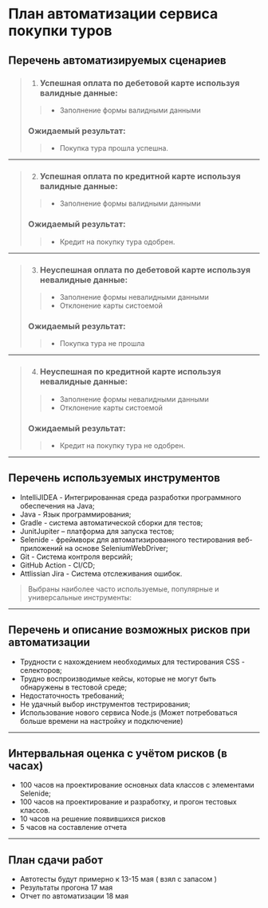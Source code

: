 # План автоматизации сервиса покупки туров

## Перечень автоматизируемых сценариев ##
> 1. ### Успешная оплата по дебетовой карте используя валидные данные:
>> * Заполнение формы валидными данными
>  ### Ожидаемый результат: 
>> * Покупка тура прошла успешна.
---
>2. ### Успешная оплата по кредитной карте используя валидные данные:
>> * Заполнение формы валидными данными
>  ### Ожидаемый результат:
>> * Кредит на покупку тура одобрен.
---
> 3. ### Неуспешная оплата по дебетовой карте используя невалидные данные:
>> * Заполнение формы невалидными данными
>> * Отклонение карты систоемой
> ### Ожидаемый результат:
>> * Покупка тура не прошла
---
> 4. ### Неуспешная по кредитной карте используя невалидные данные:
>> * Заполнение формы невалидными данными
>> * Отклонение карты систоемой
>  ### Ожидаемый результат:
>> * Кредит на покупку тура не одобрен.
---
## Перечень используемых инструментов

* IntelliJIDEA - Интегрированная среда разработки программного обеспечения на Java;
* Java - Язык программирования;
* Gradle - система автоматической сборки для тестов;
* JunitJupiter – платформа для запуска тестов;
* Selenide - фреймворк для автоматизированного тестирования веб-приложений на основе SeleniumWebDriver;
* Git - Система контроля версийй;
* GitHub Action - CI/CD;
* Attlissian Jira - Система отслеживания ошибок.
> Выбраны наиболее часто используемые, популярные и универсальные инструменты:
---
## Перечень и описание возможных рисков при автоматизации

* Трудности с нахождением необходимых для тестирования CSS - селекторов;
* Трудно воспроизводимые кейсы, которые не могут быть обнаружены в тестовой среде;
* Недостаточность требований;
* Не удачный выбор инструментов тестрирования;
* Использование нового сервиса Node.js (Может потребоваться больше времени на настройку и подключение)
---
## Интервальная оценка с учётом рисков (в часах)

* 100 часов на проектирование основных data классов с элементами Selenide;
* 100 часов на проектирование и разработку, и прогон тестовых классов.
* 10 часов на решение появившихся рисков
* 5 часов на составление отчета
---
## План сдачи работ

* Автотесты будут примерно к 13-15 мая ( взял с запасом )
* Результаты прогона 17 мая
* Отчет по автоматизации 18 мая
